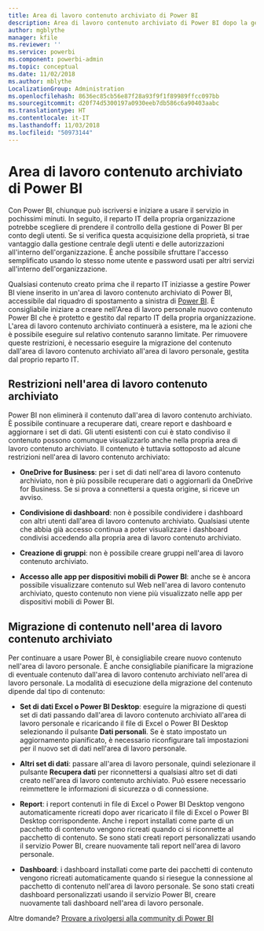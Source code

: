 ```yaml
---
title: Area di lavoro contenuto archiviato di Power BI
description: Area di lavoro contenuto archiviato di Power BI dopo la gestione del tenant di Office 365
author: mgblythe
manager: kfile
ms.reviewer: ''
ms.service: powerbi
ms.component: powerbi-admin
ms.topic: conceptual
ms.date: 11/02/2018
ms.author: mblythe
LocalizationGroup: Administration
ms.openlocfilehash: 8636ec85cb56e87f28a93f9f1f89989ffcc097bb
ms.sourcegitcommit: d20f74d5300197a0930eeb7db586c6a90403aabc
ms.translationtype: HT
ms.contentlocale: it-IT
ms.lasthandoff: 11/03/2018
ms.locfileid: "50973144"
---
```

# <a name="power-bi-archived-workspace"></a>Area di lavoro contenuto archiviato di Power BI

Con Power BI, chiunque può iscriversi e iniziare a usare il servizio in pochissimi minuti.  In seguito, il reparto IT della propria organizzazione potrebbe scegliere di prendere il controllo della gestione di Power BI per conto degli utenti.  Se si verifica questa acquisizione della proprietà, si trae vantaggio dalla gestione centrale degli utenti e delle autorizzazioni all'interno dell'organizzazione. È anche possibile sfruttare l'accesso semplificato usando lo stesso nome utente e password usati per altri servizi all'interno dell'organizzazione.

Qualsiasi contenuto creato prima che il reparto IT iniziasse a gestire Power BI viene inserito in un'area di lavoro contenuto archiviato di Power BI, accessibile dal riquadro di spostamento a sinistra di [Power BI](https://app.powerbi.com). È consigliabile iniziare a creare nell'Area di lavoro personale nuovo contenuto Power BI che è protetto e gestito dal reparto IT della propria organizzazione.  L'area di lavoro contenuto archiviato continuerà a esistere, ma le azioni che è possibile eseguire sul relativo contenuto saranno limitate.  Per rimuovere queste restrizioni, è necessario eseguire la migrazione del contenuto dall'area di lavoro contenuto archiviato all'area di lavoro personale, gestita dal proprio reparto IT.

## <a name="restrictions-in-your-archived-workspace"></a>Restrizioni nell'area di lavoro contenuto archiviato

Power BI non eliminerà il contenuto dall'area di lavoro contenuto archiviato. È possibile continuare a recuperare dati, creare report e dashboard e aggiornare i set di dati. Gli utenti esistenti con cui è stato condiviso il contenuto possono comunque visualizzarlo anche nella propria area di lavoro contenuto archiviato. Il contenuto è tuttavia sottoposto ad alcune restrizioni nell'area di lavoro contenuto archiviato:

* **OneDrive for Business**: per i set di dati nell'area di lavoro contenuto archiviato, non è più possibile recuperare dati o aggiornarli da OneDrive for Business.  Se si prova a connettersi a questa origine, si riceve un avviso.

* **Condivisione di dashboard**: non è possibile condividere i dashboard con altri utenti dall'area di lavoro contenuto archiviato.  Qualsiasi utente che abbia già accesso continua a poter visualizzare i dashboard condivisi accedendo alla propria area di lavoro contenuto archiviato.

* **Creazione di gruppi**: non è possibile creare gruppi nell'area di lavoro contenuto archiviato.

* **Accesso alle app per dispositivi mobili di Power BI**: anche se è ancora possibile visualizzare contenuto sul Web nell'area di lavoro contenuto archiviato, questo contenuto non viene più visualizzato nelle app per dispositivi mobili di Power BI.

## <a name="migrating-content-in-your-archived-workspace"></a>Migrazione di contenuto nell'area di lavoro contenuto archiviato

Per continuare a usare Power BI, è consigliabile creare nuovo contenuto nell'area di lavoro personale. È anche consigliabile pianificare la migrazione di eventuale contenuto dall'area di lavoro contenuto archiviato nell'area di lavoro personale.  La modalità di esecuzione della migrazione del contenuto dipende dal tipo di contenuto:

* **Set di dati Excel o Power BI Desktop**: eseguire la migrazione di questi set di dati passando dall'area di lavoro contenuto archiviato all'area di lavoro personale e ricaricando il file di Excel o Power BI Desktop selezionando il pulsante **Dati personali**.  Se è stato impostato un aggiornamento pianificato, è necessario riconfigurare tali impostazioni per il nuovo set di dati nell'area di lavoro personale.

* **Altri set di dati**: passare all'area di lavoro personale, quindi selezionare il pulsante **Recupera dati** per riconnettersi a qualsiasi altro set di dati creato nell'area di lavoro contenuto archiviato.  Può essere necessario reimmettere le informazioni di sicurezza o di connessione.

* **Report**: i report contenuti in file di Excel o Power BI Desktop vengono automaticamente ricreati dopo aver ricaricato il file di Excel o Power BI Desktop corrispondente. Anche i report installati come parte di un pacchetto di contenuto vengono ricreati quando ci si riconnette al pacchetto di contenuto. Se sono stati creati report personalizzati usando il servizio Power BI, creare nuovamente tali report nell'area di lavoro personale.

* **Dashboard**: i dashboard installati come parte dei pacchetti di contenuto vengono ricreati automaticamente quando si riesegue la connessione al pacchetto di contenuto nell'area di lavoro personale. Se sono stati creati dashboard personalizzati usando il servizio Power BI, creare nuovamente tali dashboard nell'area di lavoro personale.

Altre domande? [Provare a rivolgersi alla community di Power BI](http://community.powerbi.com/)

